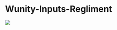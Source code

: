 Wunity-Inputs-Regliment
=======================

<img src="https://raw.github.com/McCouman/Wikiunity-AdvertisingSitenotice/master/AdvertisingSitenotice/images/Start-wiki-logo.png"/>
